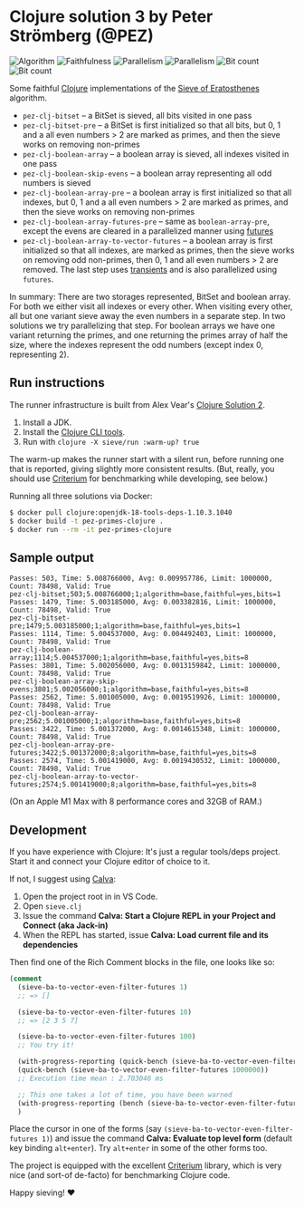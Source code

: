 # Clojure solution 3 by Peter Strömberg (@PEZ)

![Algorithm](https://img.shields.io/badge/Algorithm-base-green)
![Faithfulness](https://img.shields.io/badge/Faithful-yes-green)
![Parallelism](https://img.shields.io/badge/Parallel-yes-green)
![Parallelism](https://img.shields.io/badge/Parallel-no-green)
![Bit count](https://img.shields.io/badge/Bits-8-yellowgreen)
![Bit count](https://img.shields.io/badge/Bits-1-green)

Some faithful [Clojure](https://clojure.org/) implementations of
the [Sieve of Eratosthenes](https://en.wikipedia.org/wiki/Sieve_of_Eratosthenes)
algorithm.

* `pez-clj-bitset` – a BitSet is sieved, all bits visited in one pass
* `pez-clj-bitset-pre` – a BitSet is first initialized so that all bits, but 0, 1 and a all even numbers > 2 are marked as primes, and then the sieve works on removing non-primes
* `pez-clj-boolean-array` – a boolean array is sieved, all indexes visited in one pass
* `pez-clj-boolean-skip-evens` – a boolean array representing all odd numbers is sieved
* `pez-clj-boolean-array-pre` – a boolean array is first initialized so that all indexes, but 0, 1 and a all even numbers > 2 are marked as primes, and then the sieve works on removing non-primes
* `pez-clj-boolean-array-futures-pre` – same as `boolean-array-pre`, except the evens are cleared in a parallelized manner using [futures](https://clojure.org/about/concurrent_programming)
* `pez-clj-boolean-array-to-vector-futures` – a boolean array is first initialized so that all indexes, are marked as primes, then the sieve works on removing odd non-primes, then 0, 1 and all even numbers > 2 are removed. The last step uses [transients](https://clojure.org/reference/transients) and is also parallelized using `futures`.

In summary: There are two storages represented, BitSet and boolean array. For both we either visit all indexes or every other. When visiting every other, all but one variant sieve away the even numbers in a separate step. In two solutions we try parallelizing that step. For boolean arrays we have one variant returning the primes, and one returning the primes array of half the size, where the indexes represent the odd numbers (except index 0, representing 2).

## Run instructions

The runner infrastructure is built from Alex Vear's [Clojure Solution 2](https://github.com/PlummersSoftwareLLC/Primes/tree/drag-race/PrimeClojure/solution_2).

1. Install a JDK.
2. Install the [Clojure CLI tools](https://clojure.org/guides/getting_started#_clojure_installer_and_cli_tools).
3. Run with `clojure -X sieve/run :warm-up? true`

The warm-up makes the runner start with a silent run, before running one that is reported, giving slightly more consistent results. (But, really, you should use [Criterium](https://github.com/hugoduncan/criterium) for benchmarking while developing, see below.)

Running all three solutions via Docker:

```sh
$ docker pull clojure:openjdk-18-tools-deps-1.10.3.1040
$ docker build -t pez-primes-clojure .
$ docker run --rm -it pez-primes-clojure
```

## Sample output

```
Passes: 503, Time: 5.008766000, Avg: 0.009957786, Limit: 1000000, Count: 78498, Valid: True
pez-clj-bitset;503;5.008766000;1;algorithm=base,faithful=yes,bits=1
Passes: 1479, Time: 5.003185000, Avg: 0.003382816, Limit: 1000000, Count: 78498, Valid: True
pez-clj-bitset-pre;1479;5.003185000;1;algorithm=base,faithful=yes,bits=1
Passes: 1114, Time: 5.004537000, Avg: 0.004492403, Limit: 1000000, Count: 78498, Valid: True
pez-clj-boolean-array;1114;5.004537000;1;algorithm=base,faithful=yes,bits=8
Passes: 3801, Time: 5.002056000, Avg: 0.0013159842, Limit: 1000000, Count: 78498, Valid: True
pez-clj-boolean-array-skip-evens;3801;5.002056000;1;algorithm=base,faithful=yes,bits=8
Passes: 2562, Time: 5.001005000, Avg: 0.0019519926, Limit: 1000000, Count: 78498, Valid: True
pez-clj-boolean-array-pre;2562;5.001005000;1;algorithm=base,faithful=yes,bits=8
Passes: 3422, Time: 5.001372000, Avg: 0.0014615348, Limit: 1000000, Count: 78498, Valid: True
pez-clj-boolean-array-pre-futures;3422;5.001372000;8;algorithm=base,faithful=yes,bits=8
Passes: 2574, Time: 5.001419000, Avg: 0.0019430532, Limit: 1000000, Count: 78498, Valid: True
pez-clj-boolean-array-to-vector-futures;2574;5.001419000;8;algorithm=base,faithful=yes,bits=8
```

(On an Apple M1 Max with 8 performance cores and 32GB of RAM.)

## Development

If you have experience with Clojure: It's just a regular tools/deps project. Start it and connect your Clojure editor of choice to it.

If not, I suggest using [Calva](https://calva.io):

1. Open the project root in in VS Code.
1. Open `sieve.clj`
1. Issue the command **Calva: Start a Clojure REPL in your Project and Connect (aka Jack-in)**
1. When the REPL has started, issue **Calva: Load current file and its dependencies**

Then find one of the Rich Comment blocks in the file, one looks like so:

```clojure
(comment
  (sieve-ba-to-vector-even-filter-futures 1)
  ;; => []

  (sieve-ba-to-vector-even-filter-futures 10)
  ;; => [2 3 5 7]

  (sieve-ba-to-vector-even-filter-futures 100)
  ;; You try it!

  (with-progress-reporting (quick-bench (sieve-ba-to-vector-even-filter-futures 1000000)))
  (quick-bench (sieve-ba-to-vector-even-filter-futures 1000000))
  ;; Execution time mean : 2.703046 ms

  ;; This one takes a lot of time, you have been warned
  (with-progress-reporting (bench (sieve-ba-to-vector-even-filter-futures 1000000)))
  )
```

Place the cursor in one of the forms (say `(sieve-ba-to-vector-even-filter-futures 1)`) and issue the command **Calva: Evaluate top level form** (default key binding `alt+enter`). Try `alt+enter` in some of the other forms too.

The project is equipped with the excellent [Criterium](https://github.com/hugoduncan/criterium) library, which is very nice (and sort-of de-facto) for benchmarking Clojure code.

Happy sieving! ♥️